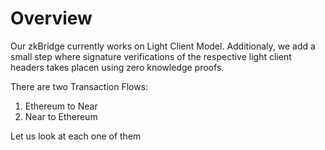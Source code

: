 # Overview

Our zkBridge currently works on Light Client Model. Additionaly, we add a small step where signature verifications of the respective light client headers takes placen using zero knowledge proofs.

There are two Transaction Flows:

1. Ethereum to Near
2. Near to Ethereum

Let us look at each one of them
